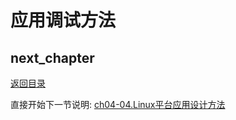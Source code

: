 # 应用调试方法

## next_chapter

[返回目录](./SUMMARY.md)

直接开始下一节说明: [ch04-04.Linux平台应用设计方法](./ch04-04.linux_app_frame.md)
